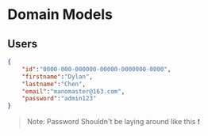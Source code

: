 # Domain Models

## Users

```json
{
    "id":"0000-000-000000-00000-0000000-0000",
    "firstname":"Dylan",
    "lastname":"Chen",
    "email":"manomaster@163.com",
    "password":"admin123"
}
```
> Note: Password Shouldn't be laying around like this ❗